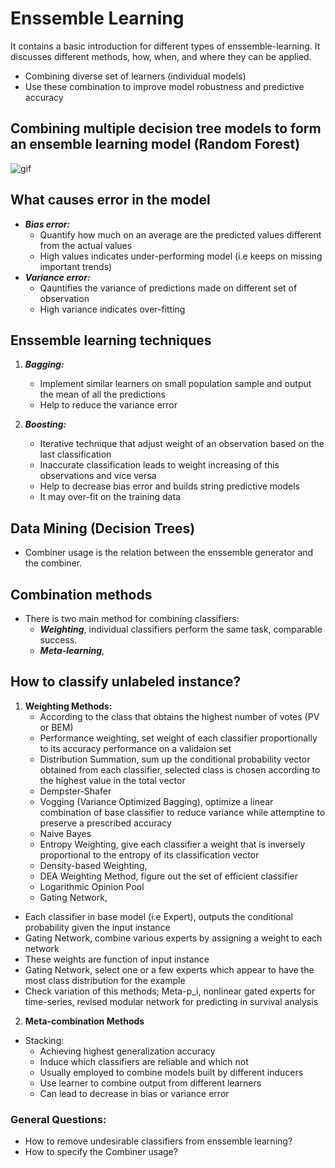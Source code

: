 
# Enssemble Learning
It contains a basic introduction for different types of enssemble-learning. It discusses different methods, how, when, and where they can be applied.

   - Combining diverse set of learners (individual models)
   - Use these combination to improve model robustness and predictive accuracy

## Combining multiple decision tree models to form an ensemble learning model (Random Forest)
![gif](https://miro.medium.com/max/1280/1*xNWNWCylTAmpXdWwqsRIKg.gif)

## What causes error in the model   
   - ___Bias error:___     
      - Quantify how much on an average are the predicted values different from the actual values
      - High values indicates under-performing model (i.e keeps on missing important trends)
   - ___Variance error:___ 
      - Qauntifies the variance of predictions made on different set of observation
      - High variance indicates over-fitting

## Enssemble learning techniques
   1. ___Bagging:___
      - Implement similar learners on small population sample and output the mean of all the predictions
      - Help to reduce the variance error
    
   2. ___Boosting:___    
      - Iterative technique that adjust weight of an observation based on the last classification
      - Inaccurate classification leads to weight increasing of this observations and vice versa
      - Help to decrease bias error and builds string predictive models
      - It may over-fit on the training data



## Data Mining (Decision Trees)

   - Combiner usage is the relation between the enssemble generator and the combiner.

## Combination methods
  
   - There is two main method for combining classifiers:
     - ___Weighting___, individual classifiers perform the same task, comparable success.
     - ___Meta-learning___, 
    


## How to classify unlabeled instance?

1. __Weighting Methods:__
     - According to the class that obtains the highest number of votes (PV or BEM) 
     - Performance weighting, set weight of each classifier proportionally to its accuracy performance on a validaion set
     - Distribution Summation, sum up the conditional probability vector obtained from each classifier, selected class is chosen according to the highest value in the total vector
    - Dempster-Shafer 
    - Vogging (Variance Optimized Bagging), optimize a linear combination of base classifier to reduce variance while attemptine to preserve a prescribed accuracy
    - Naive Bayes
    - Entropy Weighting, give each classifier a weight that is inversely proportional to the entropy of its classification vector
    - Density-based Weighting,
    - DEA Weighting Method, figure out the set of efficient classifier
    - Logarithmic Opinion Pool
    - Gating Network,
       
 * Each classifier in base model (i.e Expert), outputs the conditional probability given the input instance
 * Gating Network, combine various experts by assigning a weight to each network
 * These weights are function of input instance 
 * Gating Network, select one or a few experts which appear to have the most class distribution for the example
 * Check variation of this methods; Meta-p_i, nonlinear gated experts for time-series, revised modular network for predicting in survival analysis 


2. __Meta-combination Methods__
  - Stacking:
     - Achieving highest generalization accuracy
     - Induce which classifiers are reliable and which not
     - Usually employed to combine models built by different inducers
     - Use learner to combine output from different learners
     - Can lead to decrease in bias or variance error


### General Questions:
    
   - How to remove undesirable classifiers from enssemble learning?
   - How to specify the Combiner usage?
